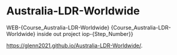 # Australia-LDR-Worldwide
WEB-{Course_Australia-LDR-Worldwide} {Course_Australia-LDR-Worldwide} inside out project iop-{Step_Number}}

https://glenn2021.github.io/Australia-LDR-Worldwide/.
